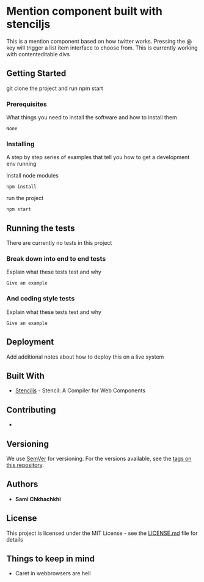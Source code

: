# Mention component built with stenciljs

This is a mention component based on how twitter works. Pressing the @ key will trigger a list item interface to choose from. This is currently working with contenteditable divs

## Getting Started

git clone the project and run npm start

### Prerequisites

What things you need to install the software and how to install them

```
None
```

### Installing

A step by step series of examples that tell you how to get a development env running

Install node modules

```
npm install
```

run the project

```
npm start
```


## Running the tests

There are currently no tests in this project

### Break down into end to end tests

Explain what these tests test and why

```
Give an example
```

### And coding style tests

Explain what these tests test and why

```
Give an example
```

## Deployment

Add additional notes about how to deploy this on a live system

## Built With

* [Stenciljs](https://stenciljs.com/docs/getting-started) - Stencil: A Compiler for Web Components

## Contributing

-

## Versioning

We use [SemVer](http://semver.org/) for versioning. For the versions available, see the [tags on this repository](https://github.com/your/project/tags). 

## Authors

* **Sami Chkhachkhi**


## License

This project is licensed under the MIT License - see the [LICENSE.md](LICENSE.md) file for details

## Things to keep in mind

* Caret in webbrowsers are hell
